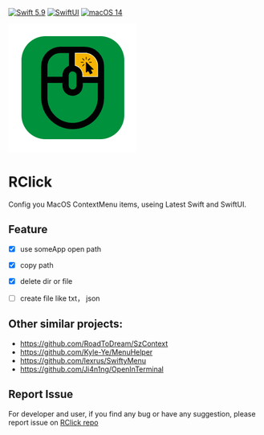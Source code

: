 [![Swift 5.9](https://img.shields.io/badge/Swift-5.9-ED523F.svg?style=flat)](https://swift.org/)
[![SwiftUI](https://img.shields.io/badge/SwiftUI-✓-orange)](https://developer.apple.com/xcode/swiftui/)
[![macOS 14](https://img.shields.io/badge/macOS12-Compatible-green)](https://www.apple.com/macos/monterey/)

![](./RClick/Assets.xcassets/AppIcon.appiconset/AppIcon@1x.png)

#  RClick

Config you MacOS ContextMenu items, useing Latest Swift and SwiftUI. 




## Feature
- [x] use someApp open path
- [x] copy path
- [x] delete dir or file
- [ ] create file like txt， json



## Other similar projects:

- https://github.com/RoadToDream/SzContext
- https://github.com/Kyle-Ye/MenuHelper
- https://github.com/lexrus/SwiftyMenu 
- https://github.com/Ji4n1ng/OpenInTerminal


## Report Issue

For developer and user, if you find any bug or have any suggestion, please report issue on [RClick repo](https://github.com/wflixu/RClick/issues)

